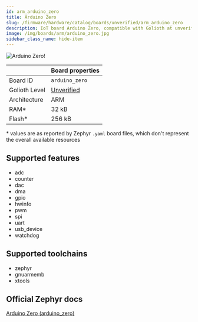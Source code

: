 ```yaml
---
id: arm_arduino_zero
title: Arduino Zero
slug: /firmware/hardware/catalog/boards/unverified/arm_arduino_zero
description: IoT board Arduino Zero, compatible with Golioth at unverified level.
image: /img/boards/arm/arduino_zero.jpg
sidebar_class_name: hide-item
---
```


[//]: # (This is an auto-generated file, do not edit! Changes to it will be lost upon re-generation)

![Arduino Zero!](/img/boards/arm/arduino_zero.jpg "Arduino Zero")

|                | Board properties     |
| -------------  | -------------------- |
| Board ID       | `arduino_zero` |
| Golioth Level  | [Unverified](/firmware/hardware#unverified-boards) |
| Architecture   | ARM |
| RAM*           | 32 kB |
| Flash*         | 256 kB |

\* values are as reported by Zephyr `.yaml` board files, which don't represent the overall available resources



## Supported features

* adc
* counter
* dac
* dma
* gpio
* hwinfo
* pwm
* spi
* uart
* usb_device
* watchdog

## Supported toolchains

* zephyr
* gnuarmemb
* xtools

## Official Zephyr docs

[Arduino Zero (arduino_zero)](https://docs.zephyrproject.org/3.6.0/boards/arm/arduino_zero/doc/index.html)
